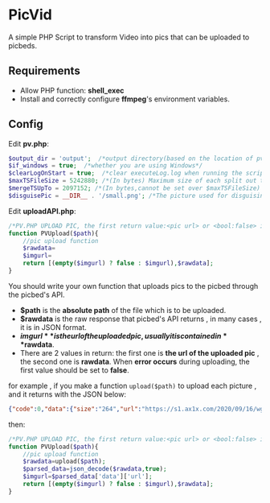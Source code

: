 # PicVid
A simple PHP Script to transform Video into pics that can be uploaded to picbeds.

## Requirements  
* Allow PHP function: **shell_exec**  
* Install and correctly configure **ffmpeg**'s environment variables.  

## Config  
Edit **pv.php**:  
```php
$output_dir = 'output';  /*output directory(based on the location of pv.php)*/  
$if_windows = true;  /*whether you are using Windows*/  
$clearLogOnStart = true;  /*clear executeLog.log when running the script*/  
$maxTSFileSize = 5242880; /*(In bytes) Maximum size of each split out ts file (more than that will be compressed) */  
$mergeTSUpTo = 2097152; /*(In bytes,cannot be set over $maxTSFileSize) The max ts file size generated when merging several small ts files*/  
$disguisePic = __DIR__ . '/small.png'; /*The picture used for disguising, we suggest using a jpg or png file*/  
```

Edit **uploadAPI.php**:  
```php
/*PV.PHP UPLOAD PIC, the first return value:<pic url> or <bool:false> in stand of error*/
function PVUpload($path){
	//pic upload function
	$rawdata=
	$imgurl=
	return [(empty($imgurl) ? false : $imgurl),$rawdata];
}   
```
You should write your own function that uploads pics to the picbed through the picbed's API.  
* **$path** is the **absolute path** of the file which is to be uploaded.  
* **$rawdata** is the raw response that picbed's API returns , in many cases , it is in JSON format.  
* **$imgurl** is the url of the uploaded pic , usually it is contained in **$rawdata**.  
* There are 2 values in return: the first one is **the url of the uploaded pic** , the second one is **rawdata**. When **error occurs** during uploading, the first value should be set to **false**.

for example , if you make a function ```upload($path)``` to upload each picture , and it returns with the JSON below:  
```json
{"code":0,"data":{"size":"264","url":"https://s1.ax1x.com/2020/09/16/wgnGxf.png"}}  
```   
then:  
```php
/*PV.PHP UPLOAD PIC, the first return value:<pic url> or <bool:false> in stand of error*/
function PVUpload($path){
	//pic upload function
	$rawdata=upload($path);
	$parsed_data=json_decode($rawdata,true);
	$imgurl=$parsed_data['data']['url'];
	return [(empty($imgurl) ? false : $imgurl),$rawdata];
}   
```

